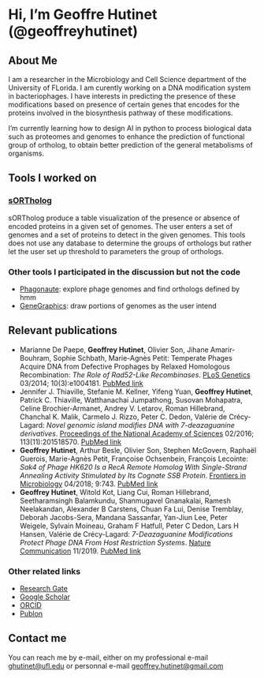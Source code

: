 # Hi, I’m Geoffre Hutinet (@geoffreyhutinet)

## About Me

I am a researcher in the Microbiology and Cell Science department of the University of FLorida. I am curently working on a DNA modification system in bacteriophages. I have interests in predicting the presence of these modifications based on presence of certain genes that encodes for the proteins involved in the biosynthesis pathway of these modifications.

I’m currently learning how to design AI in python to process biological data such as proteomes and genomes to enhance the prediction of functional group of ortholog, to obtain better prediction of the general metabolisms of organisms.

## Tools I worked on

### [sORTholog](https://github.com/vdclab/sORTholog)

sORTholog produce a table visualization of the presence or absence of encoded proteins in a given set of genomes. The user enters a set of genomes and a set of proteins to detect in the given genomes. This tools does not use any database to determine the groups of orthologs but rather let the user set up threshold to parameters the group of orthologs.

### Other tools I participated in the discussion but not the code

- [Phagonaute](https://genome.jouy.inra.fr/phagonaute/): explore phage genomes and find orthologs defined by hmm
- [GeneGraphics](https://www.genegraphics.net/): draw portions of genomes as the user intend

## Relevant publications

- Marianne De Paepe, **Geoffrey Hutinet**, Olivier Son, Jihane Amarir-Bouhram, Sophie Schbath, Marie-Agnès Petit: Temperate Phages Acquire DNA from Defective Prophages by Relaxed Homologous Recombination: *The Role of Rad52-Like Recombinases*. [PLoS Genetics](https://journals.plos.org/plosgenetics/article?id=10.1371/journal.pgen.1004181) 03/2014; 10(3):e1004181. [PubMed link](https://pubmed.ncbi.nlm.nih.gov/24603854/)
- Jennifer J. Thiaville, Stefanie M. Kellner, Yifeng Yuan, **Geoffrey Hutinet**, Patrick C. Thiaville, Watthanachai Jumpathong, Susovan Mohapatra, Celine Brochier-Armanet, Andrey V. Letarov, Roman Hillebrand, Chanchal K. Malik, Carmelo J. Rizzo, Peter C. Dedon, Valérie de Crécy-Lagard: *Novel genomic island modifies DNA with 7-deazaguanine derivatives*. [Proceedings of the National Academy of Sciences](https://www.pnas.org/doi/10.1073/pnas.1518570113?url_ver=Z39.88-2003&rfr_id=ori%3Arid%3Acrossref.org&rfr_dat=cr_pub++0pubmed) 02/2016; 113(11):201518570. [PubMed link](https://pubmed.ncbi.nlm.nih.gov/26929322/)
- **Geoffrey Hutinet**, Arthur Besle, Olivier Son, Stephen McGovern, Raphaël Guerois, Marie-Agnès Petit, Françoise Ochsenbein, François Lecointe: *Sak4 of Phage HK620 Is a RecA Remote Homolog With Single-Strand Annealing Activity Stimulated by Its Cognate SSB Protein*. [Frontiers in Microbiology](https://www.frontiersin.org/articles/10.3389/fmicb.2018.00743/full) 04/2018; 9:743. [PubMed link](https://pubmed.ncbi.nlm.nih.gov/29740405/) 
- **Geoffrey Hutinet**, Witold Kot, Liang Cui, Roman Hillebrand, Seetharamsingh Balamkundu, Shanmugavel Gnanakalai, Ramesh Neelakandan, Alexander B Carstens, Chuan Fa Lui, Denise Tremblay, Deborah Jacobs-Sera, Mandana Sassanfar, Yan-Jiun Lee, Peter Weigele, Sylvain Moineau, Graham F Hatfull, Peter C Dedon, Lars H Hansen, Valérie de Crécy-Lagard: *7-Deazaguanine Modifications Protect Phage DNA From Host Restriction Systems*. [Nature Communication](https://www.nature.com/articles/s41467-019-13384-y) 11/2019. [PubMed link](https://pubmed.ncbi.nlm.nih.gov/31784519/) 

### Other related links 
- [Research Gate](https://www.researchgate.net/profile/Geoffrey_Hutinet)
- [Google Scholar](https://scholar.google.com/citations?hl=en&user=QEex_8YAAAAJ)
- [ORCID](https://orcid.org/0000-0002-1269-6127)
- [Publon](https://publons.com/researcher/3997520/geoffrey-hutinet)


## Contact me

You can reach me by e-mail, either on my professional e-mail [ghutinet@ufl.edu](mailto:ghutinet@ufl.edu) or personnal e-mail [geoffrey.hutinet@gmail.com](mailto:geoffrey.hutinet@gmail.com)
